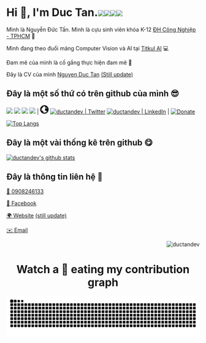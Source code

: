 # Hi 👋, I'm Duc Tan.<img src="https://raw.githubusercontent.com/MartinHeinz/MartinHeinz/master/wave.gif" width="30px"><img src="https://emoji.slack-edge.com/T0172CCPGUW/party-blob/d7253707fa13e9ee.gif" width="30"/><img src="https://emoji.slack-edge.com/T0172CCPGUW/party-blob/d7253707fa13e9ee.gif" width="30"/><img src="https://emoji.slack-edge.com/T0172CCPGUW/party-blob/d7253707fa13e9ee.gif" width="30"/>
Mình là Nguyễn Đức Tấn. Mình là cựu sinh viên khóa K-12 [ĐH Công Nghiệp - TPHCM](http://iuh.edu.vn/) 💼

Mình đang theo đuổi mảng Computer Vision và AI tại [Titkul AI](https://titkul.com/) 💻

Đam mê của mình là cố gắng thực hiện đam mê 💖

Đây là CV của mình [Nguyen Duc Tan](https://www.facebook.com/nguyen.duc.tan999/) [(Still update)]()
## Đây là một số thứ có trên github của mình 😎
![](https://img.shields.io/badge/-Python-333?style=flat-square&logo=Python&logoColor=fff)
![](https://img.shields.io/badge/-C/C++-c14438?style=flat-square&logo=C&logoColor=fff)
![](https://img.shields.io/badge/-PyTorch-e34f26?style=flat-square&logo=PyTorch&logoColor=fff)
![](https://img.shields.io/badge/-TensorFlow-e5cd0c?style=flat-square&logo=TensorFlow&logoColor=fff) |
[<img alt="aicurious.io" width="22px" src="https://raw.githubusercontent.com/iconic/open-iconic/master/svg/globe.svg" />][website]
[<img alt="ductandev | Twitter" width="22px" src="https://cdn.jsdelivr.net/npm/simple-icons@v3/icons/twitter.svg" />][twitter]
[<img alt="ductandev | LinkedIn" width="22px" src="https://cdn.jsdelivr.net/npm/simple-icons@v3/icons/linkedin.svg" />][linkedin] |
[![Donate](https://img.shields.io/badge/BuyMe-ACoffee-green)]()

[![Top Langs](https://github-readme-stats.vercel.app/api/top-langs/?username=ductandev&layout=compact)](#)
## Đây là một vài thống kê trên github 😋
[![ductandev's github stats](https://github-readme-stats.vercel.app/api?username=ductandev&show_icons=true&theme=default)](https://github.com/ductandev/)
## Đây là thông tin liên hệ 📣
[📱 0908246133](https://tel:+84908246133)

[📘 Facebook](https://www.facebook.com/nguyen.duc.tan999/)

[🌍 Website](https://www.facebook.com/nguyen.duc.tan999/) [(still update)]()

[✉️ Email](mailto:nguyenductan998@gmail.com)

<p align="right"> <img src="https://komarev.com/ghpvc/?username=ductandev&label=Profile%20views&color=0e75b6&style=flat" alt="ductandev" /> </p>

[website]: https://
[twitter]: https://twitter.com/ductandev
[linkedin]: https://

<h1 align = 'Center'>Watch a 🐍 eating my contribution graph</h1>
<p align="center">
  <img src="https://github.com/ductandev/ductandev/blob/output/github-contribution-grid-snake.svg" alt="snake"></center>
</p>

<!-- https://github.com/ductandev/ductandev/blob/output/github-contribution-grid-snake.gif?raw=true -->

